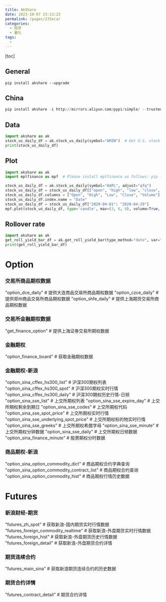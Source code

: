 ```yaml
---
title: AkShare
date: 2023-10-07 23:13:23
permalink: /pages/235eca/
categories: 
  - 投资
  - 量化
tags: 
  - 
---
```

[toc]

## General 
```
pip install akshare --upgrade
```

## China
```py
pip install akshare -i http://mirrors.aliyun.com/pypi/simple/ --trusted-host=mirrors.aliyun.com  --upgrade
```

## Data
```py
import akshare as ak
stock_us_daily_df = ak.stock_us_daily(symbol="AMZN")  # Get U.S. stock Amazon's price info
print(stock_us_daily_df)
```

## Plot
```py
import akshare as ak
import mplfinance as mpf  # Please install mplfinance as follows: pip install mplfinance

stock_us_daily_df = ak.stock_us_daily(symbol="AAPL", adjust="qfq")
stock_us_daily_df = stock_us_daily_df[["open", "high", "low", "close", "volume"]]
stock_us_daily_df.columns = ["Open", "High", "Low", "Close", "Volume"]
stock_us_daily_df.index.name = "Date"
stock_us_daily_df = stock_us_daily_df["2020-04-01": "2020-04-29"]
mpf.plot(stock_us_daily_df, type='candle', mav=(3, 6, 9), volume=True, show_nontrading=False)
```

## Rollover rate
```py
import akshare as ak
get_roll_yield_bar_df = ak.get_roll_yield_bar(type_method="date", var="RB", start_day="20180618", end_day="20180718", plot=True)
print(get_roll_yield_bar_df)
```

# Option
### 交易所商品期权数据
 "option_dce_daily"  # 提供大连商品交易所商品期权数据
 "option_czce_daily"  # 提供郑州商品交易所商品期权数据
 "option_shfe_daily"  # 提供上海期货交易所商品期权数据
 
 ### 交易所金融期权数据
"get_finance_option"  # 提供上海证券交易所期权数据

### 金融期权
 "option_finance_board"  # 获取金融期权数据

 ### 金融期权-新浪
 "option_sina_cffex_hs300_list"  # 沪深300期权列表
 "option_sina_cffex_hs300_spot"  # 沪深300期权实时行情
 "option_sina_cffex_hs300_daily"  # 沪深300期权历史行情-日频
 "option_sina_sse_list"  # 上交所期权列表
 "option_sina_sse_expire_day"  # 上交所期权剩余到期日
 "option_sina_sse_codes"  # 上交所期权代码
 "option_sina_sse_spot_price"  # 上交所期权实时行情
 "option_sina_sse_underlying_spot_price"  # 上交所期权标的物实时行情
 "option_sina_sse_greeks"  # 上交所期权希腊字母
 "option_sina_sse_minute"  # 上交所期权分钟数据
 "option_sina_sse_daily"  # 上交所期权日频数据
 "option_sina_finance_minute"  # 股票期权分时数据
 
 ### 商品期权-新浪
 "option_sina_option_commodity_dict"  # 商品期权合约字典查询
 "option_sina_option_commodity_contract_list"  # 商品期权合约查询
 "option_sina_option_commodity_hist"  # 商品期权行情历史数据
 
 # Futures
 ### 新浪财经-期货
 "futures_zh_spot"  # 获取新浪-国内期货实时行情数据
 "futures_foreign_commodity_realtime"  # 获取新浪-外盘期货实时行情数据
 "futures_foreign_hist"  # 获取新浪-外盘期货历史行情数据
 "futures_foreign_detail"  # 获取新浪-外盘期货合约详情
 
  ### 期货连续合约
 "futures_main_sina"  # 获取新浪期货连续合约的历史数据
 
 ### 期货合约详情
 "futures_contract_detail"  # 期货合约详情